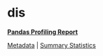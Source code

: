 # dis

[**Pandas Profiling Report**](https://epistasislab.github.io/penn-ml-benchmarks/profile/dis.html)

[Metadata](metadata.yaml) | [Summary Statistics](summary_stats.tsv)

